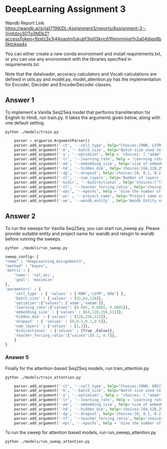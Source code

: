 # DeepLearning Assignment 3
Wandb Report Link \
https://wandb.ai/srija17199/DL-Assignment3/reports/Assignment-3--Vmlldzo3OTg3NDk2?accessToken=9zelz3x3j44oaqtm1ukubf3ig03kric61flemnmjigt1n2a04diep8b0ktckpa4x

You can either create a new conda environment and install requirements.txt, or you can use any environment with the libraries specified in requirements.txt

Note that the dataloader, accuracy calculators and Vocab calculations are defined in utils.py and model.py, model_attention.py has the implementation for Encoder, Decoder and EncoderDecoder classes.

## Answer 1
To implement a Vanilla Seq2Seq model that performs transliteration for English to Hindi, run train.py. It takes the arguments given below, along with one default setting.

```
python ./models/train.py
```

```python
    parser = argparse.ArgumentParser()
    parser.add_argument('-ct', '--cell_type', help="Choices:[RNN, LSTM, GRU]", type=str, default='GRU')
    parser.add_argument('-b', '--batch_size', help="Batch size used to train neural network.", type=int, default=128)
    parser.add_argument('-o', '--optimizer', help = 'choices: [ "adam", "nadam"]', type=str, default = 'adam')
    parser.add_argument('-lr', '--learning_rate', help = 'Learning rate used to optimize model parameters', type=float, default=2e-4)
    parser.add_argument('-em', '--embedding_size', help='size of embedding', type=int, default=512)
    parser.add_argument('-hd', '--hidden_dim', help='choices:[64,128,256,512]',type=int, default=512)
    parser.add_argument('-dp', '--dropout', help='choices:[0, 0.1, 0.2, 0.3]',type=float, default=0.2)
    parser.add_argument('-nl', '--num_layers', help='Number of layers in network: [1,3,5]',type=int, default=3)
    parser.add_argument('-bidir', '--bidirectional', help='Choices:["True","False"]',type=bool, default=False)
    parser.add_argument('-tf', '--teacher_forcing_ratio', help='choices:[0,0.2,0.3,0.5,0.7]',type=float, default=0.7)
    parser.add_argument('-epc', '--epochs', help = 'Give the number of epochs - ideal between 20 to 30', default = 30)
    parser.add_argument('-pn' , '--project_name', help='Project name used to track experiments in Weights & Biases dashboard' , type=str, default='CS6910_Assignment3_Q1')
    parser.add_argument('-we', '--wandb_entity' , help='Wandb Entity used to track experiments in the Weights & Biases dashboard.' , type=str, default='srija17199')
```

## Answer 2
To run the sweeps for Vanilla Seq2Seq, you can start run_sweep.py. Please provide suitable entity and project name for wandb and relogin to wandb before running the sweeps.

```
python ./models/run_sweep.py
```

```python
sweep_config= {
"name" : "DeepLearning_Assignment3",
"method" : "bayes",
'metric': {
    'name': 'val_acc',
    'goal': 'maximize'
},
'parameters' : {
    'cell_type' : { 'values' : ['RNN','LSTM','GRU'] },
    'batch_size' : {'values' : [32,64,128]},
    'optimizer':{"values": ['adam','nadam']},
    'learning_rate':{"values": [0.005, 0.0002, 0.0005]},
    'embedding_size' : {'values' : [64,128,256,512]},
    'hidden_dim' : {'values' : [128,256,512]},
    'dropout' : { 'values' : [0,0.1,0.2,0.5]},
    'num_layers' : {'values' : [1,3]},
    'bidirectional' : {'values' : [True ,False]},
    'teacher_forcing_ratio':{"values":[0.2, 0.7]},
    }
}
```

### Answer 5

Finally for the attention-based Seq2Seq models, run train_attention.py
```
python ./models/train_attention.py
```

```python
    parser.add_argument('-ct', '--cell_type', help="Choices:[RNN, GRU]", type=str, default='GRU')
    parser.add_argument('-b', '--batch_size', help="Batch size used to train neural network.", type=int, default=64)
    parser.add_argument('-o', '--optimizer', help = 'choices: [ "adam", "nadam"]', type=str, default = 'adam')
    parser.add_argument('-lr', '--learning_rate', help = 'Learning rate used to optimize model parameters', type=float, default=0.0005)
    parser.add_argument('-em', '--embedding_size', help='size of embedding', type=int, default=64)
    parser.add_argument('-hd', '--hidden_dim', help='choices:[64,128,256,512]',type=int, default=256)
    parser.add_argument('-dp', '--dropout', help='choices:[0, 0.1, 0.2, 0.3]',type=float, default=0.5)
    parser.add_argument('-tf', '--teacher_forcing_ratio', help='choices:[0,0.2,0.3,0.5,0.7]',type=float, default=0.5)
    parser.add_argument('-epc', '--epochs', help = 'Give the number of epochs - ideal between 20 to 30', default = 30)

```

To run the sweep for attention based models, run run_sweep_attention.py

```
python ./models/run_sweep_attention.py
```
